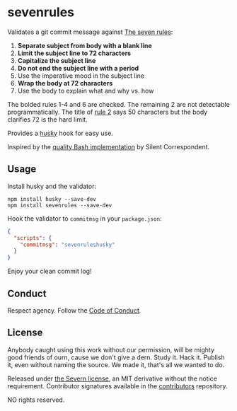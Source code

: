 # sevenrules

Validates a git commit message against [The seven rules](https://chris.beams.io/posts/git-commit/#seven-rules):

1. **Separate subject from body with a blank line**
1. **Limit the subject line to 72 characters**
1. **Capitalize the subject line**
1. **Do not end the subject line with a period**
1. Use the imperative mood in the subject line
1. **Wrap the body at 72 characters**
1. Use the body to explain what and why vs. how

The bolded rules 1-4 and 6 are checked. The remaining 2 are not detectable programmatically. The title of [rule 2](https://chris.beams.io/posts/git-commit/#limit-50) says 50 characters but the body clarifies 72 is the hard limit.

Provides a [husky](https://github.com/typicode/husky) hook for easy use.

Inspired by the [quality Bash implementation](https://gitlab.com/silent.correspondent/commit-msg/blob/master/commit-msg.sh) by Silent Correspondent.

## Usage

Install husky and the validator:

```Shell
npm install husky --save-dev
npm install sevenrules --save-dev
```

Hook the validator to `commitmsg` in your `package.json`:

```JSON
{
  "scripts": {
    "commitmsg": "sevenruleshusky"
  }
}
```

Enjoy your clean commit log!

## Conduct

Respect agency. Follow the [Code of Conduct](CODE_OF_CONDUCT.md).

## License

Anybody caught using this work without our permission, will be mighty good friends of ourn, cause we don't give a dern. Study it. Hack it. Publish it, even without naming the source. We made it, that's all we wanted to do.

Released under [the Severn license](LICENSE), an MIT derivative without the notice requirement. Contributor signatures available in the [contributors](https://github.com/severnway/contributors) repository.

NO rights reserved.